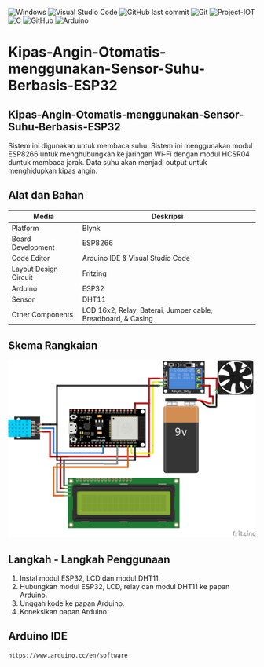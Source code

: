 ![Windows](https://img.shields.io/badge/Windows-0078D6?style=for-the-badge&logo=windows&logoColor=white)
![Visual Studio Code](https://img.shields.io/badge/Visual%20Studio%20Code-0078d7.svg?style=for-the-badge&logo=visual-studio-code&logoColor=white)
![GitHub last commit](https://img.shields.io/github/last-commit/ainnajib2002/Sistem-Monitoring-Suhu-dan-Kelembaban-pada-Tanaman-dengan-Blynk-dan-ESP8266)
![Git](https://img.shields.io/badge/git-%23F05033.svg?style=for-the-badge&logo=git&logoColor=white)
![Project-IOT](https://img.shields.io/badge/-ProjectIOT-light.svg?style=flat&logo=arduino&logoColor=white&color=1db86a)
![C](https://img.shields.io/badge/c-%2300599C.svg?style=for-the-badge&logo=c&logoColor=white)
![GitHub](https://img.shields.io/badge/github-%23121011.svg?style=for-the-badge&logo=github&logoColor=white)
![Arduino](https://img.shields.io/badge/-Arduino-00979D?style=for-the-badge&logo=Arduino&logoColor=white)

# Kipas-Angin-Otomatis-menggunakan-Sensor-Suhu-Berbasis-ESP32

## Kipas-Angin-Otomatis-menggunakan-Sensor-Suhu-Berbasis-ESP32
Sistem ini digunakan untuk membaca suhu. Sistem ini menggunakan modul ESP8266 untuk menghubungkan ke jaringan Wi-Fi dengan modul HCSR04 duntuk membaca jarak. Data suhu akan menjadi output untuk menghidupkan kipas angin.

## Alat dan Bahan
| Media | Deskripsi |
| --- | --- |
| Platform | Blynk |
| Board Development | ESP8266 |
| Code Editor | Arduino IDE & Visual Studio Code |
| Layout Design Circuit | Fritzing |
| Arduino | ESP32 |
| Sensor | DHT11 |
| Other Components | LCD 16x2, Relay, Baterai, Jumper cable, Breadboard, & Casing  |

## Skema Rangkaian
<img src="https://github.com/ainnajib2002/Kipas-Angin-Otomatis-menggunakan-Sensor-Suhu-Berbasis-ESP32/blob/main/skematik_bb.png">

## Langkah - Langkah Penggunaan
1. Instal modul ESP32, LCD dan modul DHT11.
2. Hubungkan modul ESP32, LCD, relay dan modul DHT11 ke papan Arduino.
3. Unggah kode ke papan Arduino.
4. Koneksikan papan Arduino.

## Arduino IDE
```bash
https://www.arduino.cc/en/software
```

